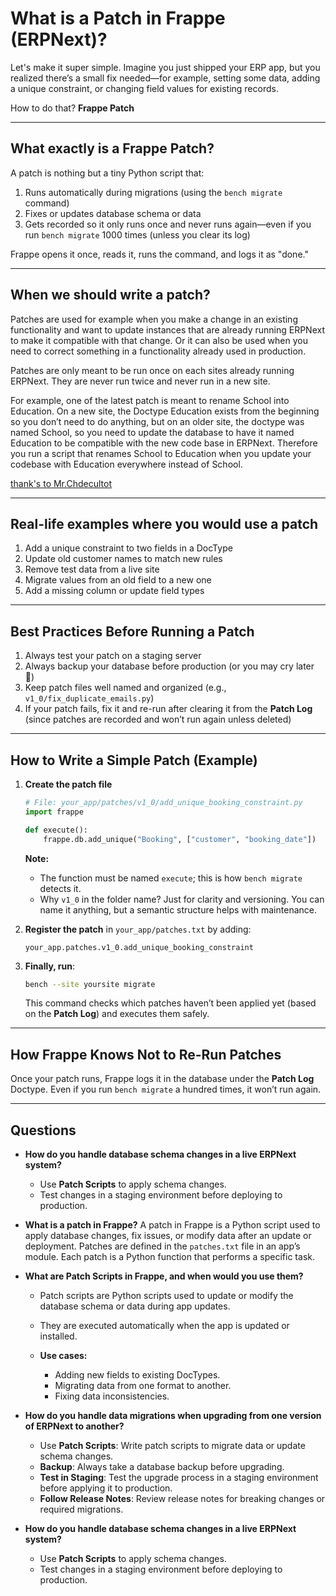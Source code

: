 # What is a Patch in Frappe (ERPNext)?

Let's make it super simple. Imagine you just shipped your ERP app, but you realized there’s a small fix needed—for example, setting some data, adding a unique constraint, or changing field values for existing records.

How to do that? **Frappe Patch**

---

## What exactly is a Frappe Patch?

A patch is nothing but a tiny Python script that:

1. Runs automatically during migrations (using the `bench migrate` command)
2. Fixes or updates database schema or data
3. Gets recorded so it only runs once and never runs again—even if you run `bench migrate` 1000 times (unless you clear its log)

Frappe opens it once, reads it, runs the command, and logs it as "done."

---

## When we should write a patch?

Patches are used for example when you make a change in an existing functionality and want to update instances that are already running ERPNext to make it compatible with that change. Or it can also be used when you need to correct something in a functionality already used in production.

Patches are only meant to be run once on each sites already running ERPNext. They are never run twice and never run in a new site.

For example, one of the latest patch is meant to rename School into Education.
On a new site, the Doctype Education exists from the beginning so you don’t need to do anything, but on an older site, the doctype was named School, so you need to update the database to have it named Education to be compatible with the new code base in ERPNext. Therefore you run a script that renames School to Education when you update your codebase with Education everywhere instead of School.

[thank's to Mr.Chdecultot](https://discuss.frappe.io/t/when-we-should-write-a-patch/31246/2)

---

## Real-life examples where you would use a patch

1. Add a unique constraint to two fields in a DocType
2. Update old customer names to match new rules
3. Remove test data from a live site
4. Migrate values from an old field to a new one
5. Add a missing column or update field types

---

## Best Practices Before Running a Patch

1. Always test your patch on a staging server
2. Always backup your database before production (or you may cry later 🤡)
3. Keep patch files well named and organized (e.g., `v1_0/fix_duplicate_emails.py`)
4. If your patch fails, fix it and re-run after clearing it from the **Patch Log** (since patches are recorded and won’t run again unless deleted)

---

## How to Write a Simple Patch (Example)

1. **Create the patch file**

   ```python
   # File: your_app/patches/v1_0/add_unique_booking_constraint.py
   import frappe

   def execute():
       frappe.db.add_unique("Booking", ["customer", "booking_date"])
   ```

   **Note:**

   * The function must be named `execute`; this is how `bench migrate` detects it.
   * Why `v1_0` in the folder name? Just for clarity and versioning. You can name it anything, but a semantic structure helps with maintenance.

2. **Register the patch** in `your_app/patches.txt` by adding:

   ```text
   your_app.patches.v1_0.add_unique_booking_constraint
   ```

3. **Finally, run**:

   ```bash
   bench --site yoursite migrate
   ```

   This command checks which patches haven’t been applied yet (based on the **Patch Log**) and executes them safely.

---

## How Frappe Knows Not to Re-Run Patches

Once your patch runs, Frappe logs it in the database under the **Patch Log** Doctype. Even if you run `bench migrate` a hundred times, it won’t run again.

---

## Questions

* **How do you handle database schema changes in a live ERPNext system?**

  * Use **Patch Scripts** to apply schema changes.
  * Test changes in a staging environment before deploying to production.

* **What is a patch in Frappe?**
  A patch in Frappe is a Python script used to apply database changes, fix issues, or modify data after an update or deployment. Patches are defined in the `patches.txt` file in an app’s module. Each patch is a Python function that performs a specific task.

* **What are Patch Scripts in Frappe, and when would you use them?**

  * Patch scripts are Python scripts used to update or modify the database schema or data during app updates.
  * They are executed automatically when the app is updated or installed.
  * **Use cases:**

    * Adding new fields to existing DocTypes.
    * Migrating data from one format to another.
    * Fixing data inconsistencies.

* **How do you handle data migrations when upgrading from one version of ERPNext to another?**

  * Use **Patch Scripts**: Write patch scripts to migrate data or update schema changes.
  * **Backup**: Always take a database backup before upgrading.
  * **Test in Staging**: Test the upgrade process in a staging environment before applying it to production.
  * **Follow Release Notes**: Review release notes for breaking changes or required migrations.

* **How do you handle database schema changes in a live ERPNext system?**

  * Use **Patch Scripts** to apply schema changes.
  * Test changes in a staging environment before deploying to production.
